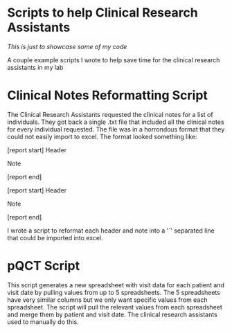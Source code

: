 # Scripts to help Clinical Research Assistants

*This is just to showcase some of my code*

A couple example scripts I wrote to help save time for the clinical research assistants in my lab

# Clinical Notes Reformatting Script

The Clinical Research Assistants requested the clinical notes for a list of individuals. They got back a single .txt file that included all the clinical notes for every individual requested. The file was in a horrondous format that they could not easily import to excel. The format looked something like:

[report start] 
Header 

Note 

[report end]

[report start]
Header

Note

[report end]

I wrote a script to reformat each header and note into a '`' separated line that could be imported into excel.


# pQCT Script

This script generates a new spreadsheet with visit data for each patient and visit date by pulling values from up to 5 spreadsheets. The 5 spreadsheets have very similar columns but we only want specific values from each spreadsheet. The script will pull the relevant values from each spreadsheet and merge them by patient and visit date. The clinical research assistants used to manually do this.  

